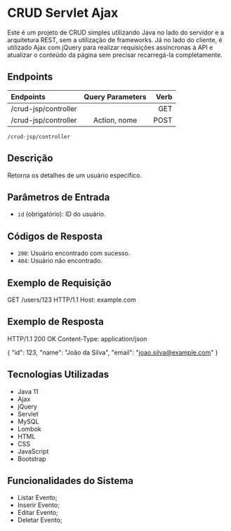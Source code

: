 # CRUD Servlet Ajax

Este é um projeto de CRUD simples utilizando Java no lado do servidor e a arquitetura REST, sem a utilização de frameworks. Já no lado do cliente, é utilizado Ajax com jQuery para realizar requisições assíncronas à API e atualizar o conteúdo da página sem precisar recarregá-la completamente.

## Endpoints

|   Endpoints   |  Query Parameters  |    Verb    |
| :---         |     :---:      |          ---: |
| /crud-jsp/controller   |      | GET    |
| /crud-jsp/controller     | Action, nome       | POST    |

`/crud-jsp/controller`

## Descrição

Retorna os detalhes de um usuário específico.

## Parâmetros de Entrada

- `id` (obrigatório): ID do usuário.

## Códigos de Resposta

- `200`: Usuário encontrado com sucesso.
- `404`: Usuário não encontrado.

## Exemplo de Requisição

GET /users/123 HTTP/1.1
Host: example.com

## Exemplo de Resposta

HTTP/1.1 200 OK
Content-Type: application/json

{
"id": 123,
"name": "João da Silva",
"email": "joao.silva@example.com"
}

## Tecnologias Utilizadas

- Java 11
- Ajax
- jQuery
- Servlet
- MySQL
- Lombok
- HTML
- CSS
- JavaScript
- Bootstrap


## Funcionalidades do Sistema

- Listar Evento;
- Inserir Evento;
- Editar Evento;
- Deletar Evento;

